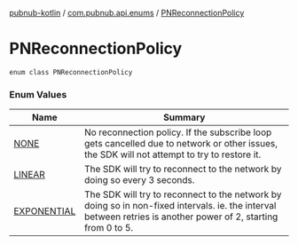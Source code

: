 [pubnub-kotlin](../../index.md) / [com.pubnub.api.enums](../index.md) / [PNReconnectionPolicy](./index.md)

# PNReconnectionPolicy

`enum class PNReconnectionPolicy`

### Enum Values

| Name | Summary |
|---|---|
| [NONE](-n-o-n-e.md) | No reconnection policy. If the subscribe loop gets cancelled due to network or other issues, the SDK will not attempt to try to restore it. |
| [LINEAR](-l-i-n-e-a-r.md) | The SDK will try to reconnect to the network by doing so every 3 seconds. |
| [EXPONENTIAL](-e-x-p-o-n-e-n-t-i-a-l.md) | The SDK will try to reconnect to the network by doing so in non-fixed intervals. ie. the interval between retries is another power of 2, starting from 0 to 5. |
